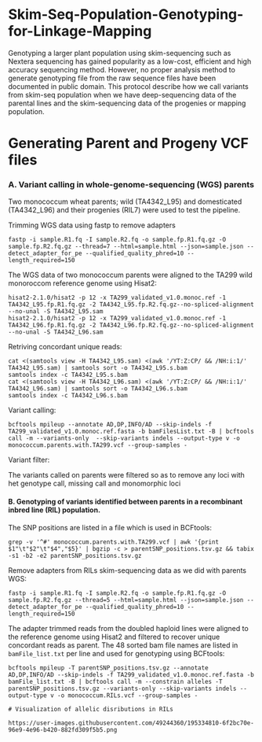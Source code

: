 # Skim-Seq-Population-Genotyping-for-Linkage-Mapping
Genotyping a larger plant population using skim-sequencing such as Nextera sequencing has gained popularity as a low-cost, efficient and high accuracy sequencing method. However, no proper analysis method to generate genotyping file from the raw sequence files have been documented in public domain.  This protocol describe how we call variants from skim-seq population when we have deep-sequencing data of the parental lines and the skim-sequencing data of the progenies or mapping population. 

# Generating Parent and Progeny VCF files

### A. Variant calling in whole-genome-sequencing (WGS) parents
  Two monococcum wheat parents;  wild (TA4342_L95) and domesticated (TA4342_L96) and their progenies (RIL7) were used to test the pipeline. 
  
 Trimming WGS data using fastp to remove adapters 
```
fastp -i sample.R1.fq -I sample.R2.fq -o sample.fp.R1.fq.gz -O sample.fp.R2.fq.gz --thread=7 --html=sample.html --json=sample.json --detect_adapter_for_pe --qualified_quality_phred=10 --length_required=150
```


The WGS data of two monococcum parents were aligned to the TA299 wild monoroccom reference genome using Hisat2:
```
hisat2-2.1.0/hisat2 -p 12 -x TA299_validated_v1.0.monoc.ref -1 TA4342_L95.fp.R1.fq.gz -2 TA4342_L95.fp.R2.fq.gz--no-spliced-alignment --no-unal -S TA4342_L95.sam
hisat2-2.1.0/hisat2 -p 12 -x TA299_validated_v1.0.monoc.ref -1 TA4342_L96.fp.R1.fq.gz -2 TA4342_L96.fp.R2.fq.gz--no-spliced-alignment --no-unal -S TA4342_L96.sam
```

Retriving concordant unique reads:
```
cat <(samtools view -H TA4342_L95.sam) <(awk '/YT:Z:CP/ && /NH:i:1/' TA4342_L95.sam) | samtools sort -o TA4342_L95.s.bam
samtools index -c TA4342_L95.s.bam
cat <(samtools view -H TA4342_L96.sam) <(awk '/YT:Z:CP/ && /NH:i:1/' TA4342_L96.sam) | samtools sort -o TA4342_L96.s.bam
samtools index -c TA4342_L96.s.bam
```

Variant calling:
```
bcftools mpileup --annotate AD,DP,INFO/AD --skip-indels -f TA299_validated_v1.0.monoc.ref.fasta -b bamFilesList.txt -B | bcftools call -m --variants-only  --skip-variants indels --output-type v -o monococcum.parents.with.TA299.vcf --group-samples -
```
Variant filter:

The variants called on parents were filtered so as to remove any loci with het genotype call, missing call and monomorphic loci


#### B. Genotyping of variants identified between parents in a recombinant inbred line (RIL) population.

The SNP positions are listed in a file which is used in BCFtools:
```
grep -v '^#' monococcum.parents.with.TA299.vcf | awk '{print $1"\t"$2"\t"$4","$5}' | bgzip -c > parentSNP_positions.tsv.gz && tabix -s1 -b2 -e2 parentSNP_positions.tsv.gz
```

Remove adapters from RILs skim-sequencing data as we did with parents WGS:
```
fastp -i sample.R1.fq -I sample.R2.fq -o sample.fp.R1.fq.gz -O sample.fp.R2.fq.gz --thread=5 --html=sample.html --json=sample.json --detect_adapter_for_pe --qualified_quality_phred=10 --length_required=150
```

The adapter trimmed reads from the doubled haploid lines were aligned to the reference genome using Hisat2 and filtered to recover unique concordant reads as parent. The 48 sorted bam file names are listed in `bamFile_list.txt` per line and used for genotyping using BCFtools:
```
bcftools mpileup -T parentSNP_positions.tsv.gz --annotate AD,DP,INFO/AD --skip-indels -f TA299_validated_v1.0.monoc.ref.fasta -b bamFile_list.txt -B | bcftools call -m --constrain alleles -T parentSNP_positions.tsv.gz --variants-only --skip-variants indels --output-type v -o monococcum.RILs.vcf --group-samples -

# Visualization of allelic disributions in RILs

https://user-images.githubusercontent.com/49244360/195334810-6f2bc70e-96e9-4e96-b420-882fd309f5b5.png




